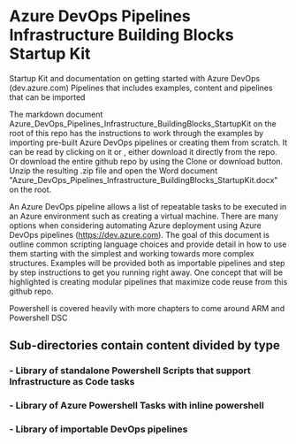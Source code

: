 # Azure DevOps Pipelines Infrastructure Building Blocks Startup Kit
Startup Kit and documentation on getting started with Azure DevOps (dev.azure.com) Pipelines that includes examples, content and pipelines that can be imported

The markdown document Azure_DevOps_Pipelines_Infrastructure_BuildingBlocks_StartupKit on the root of this repo has the instructions to work through the examples by importing pre-built Azure DevOps pipelines or creating them from scratch. It can be read by clicking on it or , either download it directly from the repo. Or download the entire github repo by using the Clone or download button. Unzip the resulting .zip file and open the Word document "Azure_DevOps_Pipelines_Infrastructure_BuildingBlocks_StartupKit.docx" on the root.

An Azure DevOps pipeline allows a list of repeatable tasks to be executed in an Azure environment such as creating a virtual machine. There are many options when considering automating Azure deployment using Azure DevOps pipelines (https://dev.azure.com). The goal of this document is outline common scripting language choices and provide detail in how to use them starting with the simplest and working towards more complex structures. Examples will be provided both as importable pipelines and step by step instructions to get you running right away. One concept that will be highlighted is creating modular pipelines that maximize code reuse from this github repo.

Powershell is covered heavily with more chapters to come around ARM and Powershell DSC

## Sub-directories contain content divided by type
### - Library of standalone Powershell Scripts that support Infrastructure as Code tasks
### - Library of Azure Powershell Tasks with inline powershell
### - Library of importable DevOps pipelines
